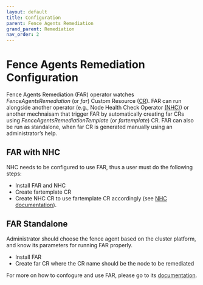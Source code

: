 ```yaml
---
layout: default
title: Configuration
parent: Fence Agents Remediation
grand_parent: Remediation
nav_order: 2
---
```


<!-- markdownlint-disable-next-line MD025 -->
# Fence Agents Remediation Configuration

Fence Agents Remediation (FAR) operator watches *FenceAgentsRemediation* (or *far*) Custom Resource ([CR](https://kubernetes.io/docs/concepts/extend-kubernetes/api-extension/custom-resources/)).
FAR can run alongside another operator (e.g., Node Health Check Operator [(NHC)](https://github.com/medik8s/node-healthcheck-operator#readme)) or another mechnaisam that trigger FAR by automatically creating far CRs using *FenceAgentsRemediationTemplate* (or *fartemplate*) CR. FAR can also be run as standalone, when far CR is generated manually using an administrator’s help.

## FAR with NHC

NHC needs to be configured to use FAR, thus a user must do the following steps:

* Install FAR and NHC
* Create fartemplate CR
* Create NHC CR to use fartemplate CR accordingly (see [NHC documentation](https://github.com/medik8s/node-healthcheck-operator/blob/main/docs/configuration.md#remediationtemplate)).

<!-- Fence Agents Remediation (FAR) uses a Custom Resource (CR) created by [Node Health Check Operator](https://github.com/medik8s/node-healthcheck-operator#readme) (NHC) based on a FAR's remediation template (*FenceAgentsRemediationTemplate*). -->

## FAR Standalone

Administrator should choose the fence agent based on the cluster platform, and know its parameters for running FAR properly.

* Install FAR
* Create far CR where the CR name should be the node to be remediated

For more on how to confogure and use FAR, please go to its [documentation](https://github.com/medik8s/fence-agents-remediation#usage).
